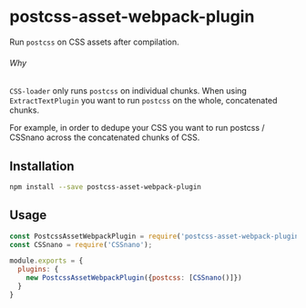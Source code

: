 # postcss-asset-webpack-plugin

Run `postcss` on CSS assets after compilation.

###### Why

`CSS-loader` only runs `postcss` on individual chunks. When using `ExtractTextPlugin` you want to run `postcss` on the whole, concatenated chunks.

For example, in order to dedupe your CSS you want to run postcss / CSSnano across the concatenated chunks of CSS.

## Installation

```bash
npm install --save postcss-asset-webpack-plugin
```

## Usage

```js
const PostcssAssetWebpackPlugin = require('postcss-asset-webpack-plugin');
const CSSnano = require('CSSnano');

module.exports = {
  plugins: {
    new PostcssAssetWebpackPlugin({postcss: [CSSnano()]})
  }
}
```
